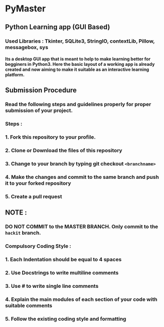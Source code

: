 # PyMaster
## Python Learning app (GUI Based) 
### Used Libraries : Tkinter, SQLite3, StringIO, contextLib, Pillow, messagebox, sys 
#### Its a desktop GUI app that is meant to help to make learning better for begginers in Python3. Here the basic layout of a working app is already created and now aiming to make it suitable as an interactive learning platform. 


## Submission Procedure
### Read the following steps and guidelines properly for proper submission of your project.

### Steps :

### 1. Fork this repository to your profile.
### 2. Clone or Download the files of this repository
### 3. Change to your branch by typing git checkout `<branchname>` 
### 4. Make the changes and commit to the same branch and push it to your forked repository
### 5. Create a pull request 

## NOTE :
### DO NOT COMMIT to the MASTER BRANCH. Only commit to the `hackit` branch.

### Compulsory Coding Style :
### 1. Each Indentation should be equal to 4 spaces
### 2. Use Docstrings to write multiline comments
### 3. Use # to write single line comments
### 4. Explain the main modules of each section of your code with suitable comments
### 5. Follow the existing coding style and formatting
